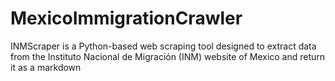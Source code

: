 # MexicoImmigrationCrawler
INMScraper is a Python-based web scraping tool designed to extract data from the Instituto Nacional de Migración (INM) website of Mexico and return it as a markdown

